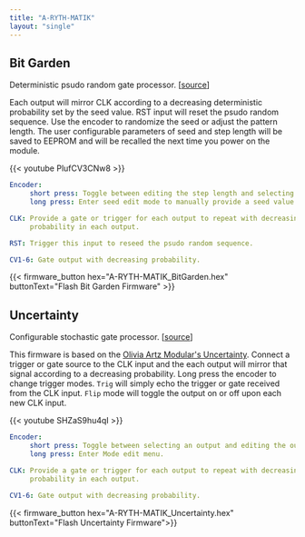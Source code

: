```yaml
---
title: "A-RYTH-MATIK"
layout: "single"
---
```


## Bit Garden

Deterministic psudo random gate processor. [[source](https://github.com/awonak/HagiwoModulove/tree/main/A-RYTH-MATIK/BitGarden)]

Each output will mirror CLK according to a decreasing deterministic probability
set by the seed value. RST input will reset the psudo random sequence. Use the
encoder to randomize the seed or adjust the pattern length. The user
configurable parameters of seed and step length will be saved to EEPROM and
will be recalled the next time you power on the module.

{{< youtube PlufCV3CNw8 >}}

```yaml
Encoder:
     short press: Toggle between editing the step length and selecting a seed.
     long press: Enter seed edit mode to manually provide a seed value.

CLK: Provide a gate or trigger for each output to repeat with decreasing
     probability in each output.

RST: Trigger this input to reseed the psudo random sequence.

CV1-6: Gate output with decreasing probability.
```

{{< firmware_button hex="A-RYTH-MATIK_BitGarden.hex" buttonText="Flash Bit Garden Firmware" >}}

## Uncertainty

Configurable stochastic gate processor. [[source](https://github.com/awonak/HagiwoModulove/tree/main/A-RYTH-MATIK/Uncertainty)]

This firmware is based on the [Olivia Artz Modular's Uncertainty](https://oamodular.org/products/uncertainty).
Connect a trigger or gate source to the CLK input and the each output will
mirror that signal according to a decreasing probability. Long press the
encoder to change trigger modes. `Trig` will simply echo the trigger or
gate received from the CLK input. `Flip` mode will toggle the output on
or off upon each new CLK input.

{{< youtube SHZaS9hu4qI >}}

```yaml
Encoder:
     short press: Toggle between selecting an output and editing the outputs probability.
     long press: Enter Mode edit menu.

CLK: Provide a gate or trigger for each output to repeat with decreasing
     probability in each output.

CV1-6: Gate output with decreasing probability.

```

{{< firmware_button hex="A-RYTH-MATIK_Uncertainty.hex" buttonText="Flash Uncertainty Firmware">}}
